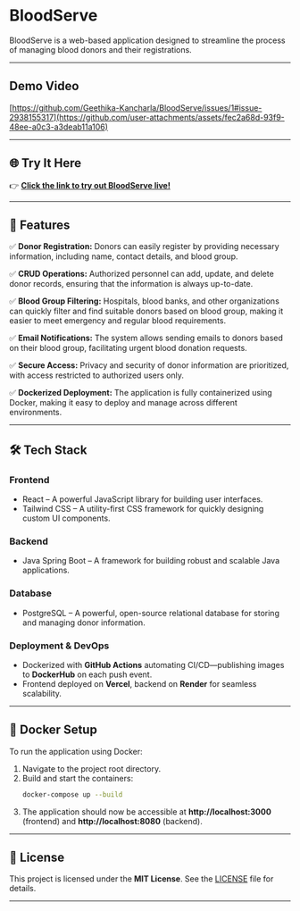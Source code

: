 # BloodServe

BloodServe is a web-based application designed to streamline the process of managing blood donors and their registrations. 

---

## Demo Video

[https://github.com/Geethika-Kancharla/BloodServe/issues/1#issue-2938155317](https://github.com/user-attachments/assets/fec2a68d-93f9-48ee-a0c3-a3deab11a106)

---

## 🌐 Try It Here

👉 **[Click the link to try out BloodServe live!](https://blood-serve.vercel.app/)**  

---

## 🚀 Features

✅ **Donor Registration:** Donors can easily register by providing necessary information, including name, contact details, and blood group.

✅ **CRUD Operations:** Authorized personnel can add, update, and delete donor records, ensuring that the information is always up-to-date.

✅ **Blood Group Filtering:** Hospitals, blood banks, and other organizations can quickly filter and find suitable donors based on blood group, making it easier to meet emergency and regular blood requirements.

✅ **Email Notifications:** The system allows sending emails to donors based on their blood group, facilitating urgent blood donation requests.

✅ **Secure Access:** Privacy and security of donor information are prioritized, with access restricted to authorized users only.

✅ **Dockerized Deployment:** The application is fully containerized using Docker, making it easy to deploy and manage across different environments.

---

## 🛠️ Tech Stack

### **Frontend**
-  React – A powerful JavaScript library for building user interfaces.
-  Tailwind CSS – A utility-first CSS framework for quickly designing custom UI components.

### **Backend**
-  Java Spring Boot – A framework for building robust and scalable Java applications.

### **Database**  
-  PostgreSQL – A powerful, open-source relational database for storing and managing donor information.

### Deployment & DevOps  

- Dockerized with **GitHub Actions** automating CI/CD—publishing images to **DockerHub** on each push event.  
- Frontend deployed on **Vercel**, backend on **Render** for seamless scalability. 

---


## 🐳 Docker Setup

To run the application using Docker:

1. Navigate to the project root directory.
2. Build and start the containers:
   ```sh
   docker-compose up --build
   ```
3. The application should now be accessible at **http://localhost:3000** (frontend) and **http://localhost:8080** (backend).

---

## 📜 License
This project is licensed under the **MIT License**. See the [LICENSE](path/to/license-file) file for details.

---
